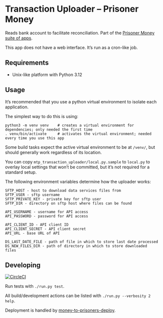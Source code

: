 # Transaction Uploader – Prisoner Money

Reads bank account to facilitate reconciliation.
Part of the [Prisoner Money suite of apps](https://github.com/ministryofjustice/money-to-prisoners).

This app does not have a web interface. It’s run as a cron-like job.

## Requirements

- Unix-like platform with Python 3.12

## Usage

It’s recommended that you use a python virtual environment to isolate each application.

The simplest way to do this is using:

```shell
python3 -m venv venv    # creates a virtual environment for dependencies; only needed the first time
. venv/bin/activate     # activates the virtual environment; needed every time you use this app
```

Some build tasks expect the active virtual environment to be at `/venv/`, but should generally work regardless of
its location.

You can copy `mtp_transaction_uploader/local.py.sample` to `local.py` to overlay local settings that won’t be committed,
but it’s not required for a standard setup.

The following environment variables determine how the uploader works:

    SFTP_HOST - host to download data services files from
    SFTP_USER - sftp username
    SFTP_PRIVATE_KEY - private key for sftp user
    SFTP_DIR - directory on sftp host where files can be found

    API_USERNAME - username for API access
    API_PASSWORD - password for API access

    API_CLIENT_ID - API client ID
    API_CLIENT_SECRET - API client secret
    API_URL - base URL of API

    DS_LAST_DATE_FILE - path of file in which to store last date processed
    DS_NEW_FILES_DIR - path of directory in which to store downloaded files

## Developing

[![CircleCI](https://circleci.com/gh/ministryofjustice/money-to-prisoners-transaction-uploader.svg?style=svg)](https://circleci.com/gh/ministryofjustice/money-to-prisoners-transaction-uploader)

Run tests with `./run.py test`.

All build/development actions can be listed with `./run.py --verbosity 2 help`.

Deployment is handled by [money-to-prisoners-deploy](https://github.com/ministryofjustice/money-to-prisoners-deploy/).
